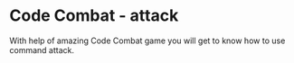 # Code Combat - attack

With help of amazing Code Combat game you will get to know how to use command attack.
